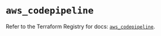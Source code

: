 # `aws_codepipeline`

Refer to the Terraform Registry for docs: [`aws_codepipeline`](https://registry.terraform.io/providers/hashicorp/aws/6.17.0/docs/resources/codepipeline).
